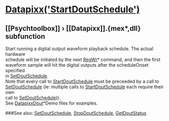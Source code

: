 # [Datapixx('StartDoutSchedule')](Datapixx-StartDoutSchedule) 
## [[Psychtoolbox]] &#8250; [[Datapixx]].{mex*,dll} subfunction


Start running a digital output waveform playback schedule. The actual hardware  
schedule will be initiated by the next [RegWr](RegWr)\* command, and then the first  
waveform sample will hit the digital outputs after the scheduleOnset specified  
in [SetDoutSchedule](SetDoutSchedule).  
Note that every call to [StartDoutSchedule](StartDoutSchedule) must be preceeded by a call to  
[SetDoutSchedule](SetDoutSchedule) (ie: multiple calls to [StartDoutSchedule](StartDoutSchedule) each require their own  
call to [SetDoutSchedule)](SetDoutSchedule)).  
See [DatapixxDout](DatapixxDout)\*Demo files for examples.  
  


###See also:
[SetDoutSchedule](Datapixx-SetDoutSchedule), [StopDoutSchedule](Datapixx-StopDoutSchedule), [GetDoutStatus](Datapixx-GetDoutStatus)

